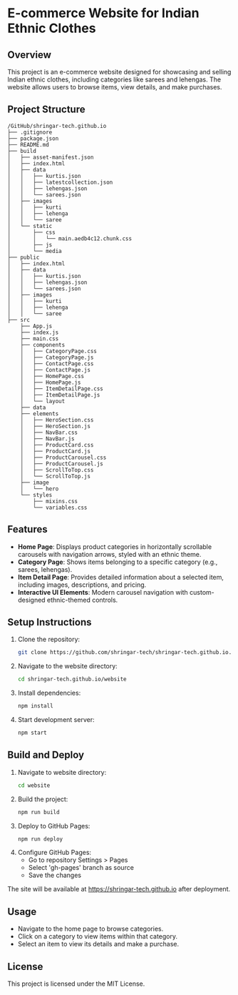 # E-commerce Website for Indian Ethnic Clothes

## Overview
This project is an e-commerce website designed for showcasing and selling Indian ethnic clothes, including categories like sarees and lehengas. The website allows users to browse items, view details, and make purchases.

## Project Structure
```
/GitHub/shringar-tech.github.io
├── .gitignore
├── package.json
├── README.md
├── build
│   ├── asset-manifest.json
│   ├── index.html
│   ├── data
│   │   ├── kurtis.json
│   │   ├── latestcollection.json
│   │   ├── lehengas.json
│   │   └── sarees.json
│   ├── images
│   │   ├── kurti
│   │   ├── lehenga
│   │   └── saree
│   └── static
│       ├── css
│       │   └── main.aedb4c12.chunk.css
│       ├── js
│       └── media
├── public
│   ├── index.html
│   ├── data
│   │   ├── kurtis.json
│   │   ├── lehengas.json
│   │   └── sarees.json
│   ├── images
│   │   ├── kurti
│   │   ├── lehenga
│   │   └── saree
├── src
    ├── App.js
    ├── index.js
    ├── main.css
    ├── components
    │   ├── CategoryPage.css
    │   ├── CategoryPage.js
    │   ├── ContactPage.css
    │   ├── ContactPage.js
    │   ├── HomePage.css
    │   ├── HomePage.js
    │   ├── ItemDetailPage.css
    │   ├── ItemDetailPage.js
    │   └── layout
    ├── data
    ├── elements
    │   ├── HeroSection.css
    │   ├── HeroSection.js
    │   ├── NavBar.css
    │   ├── NavBar.js
    │   ├── ProductCard.css
    │   ├── ProductCard.js
    │   ├── ProductCarousel.css
    │   ├── ProductCarousel.js
    │   ├── ScrollToTop.css
    │   └── ScrollToTop.js
    ├── image
    │   └── hero
    └── styles
        ├── mixins.css
        └── variables.css
```

## Features
- **Home Page**: Displays product categories in horizontally scrollable carousels with navigation arrows, styled with an ethnic theme.
- **Category Page**: Shows items belonging to a specific category (e.g., sarees, lehengas).
- **Item Detail Page**: Provides detailed information about a selected item, including images, descriptions, and pricing.
- **Interactive UI Elements**: Modern carousel navigation with custom-designed ethnic-themed controls.

## Setup Instructions
1. Clone the repository:
   ```bash
   git clone https://github.com/shringar-tech/shringar-tech.github.io.git
   ```
2. Navigate to the website directory:
   ```bash
   cd shringar-tech.github.io/website
   ```
3. Install dependencies:
   ```bash
   npm install
   ```
4. Start development server:
   ```bash
   npm start
   ```

## Build and Deploy
1. Navigate to website directory:
   ```bash
   cd website
   ```
2. Build the project:
   ```bash
   npm run build
   ```
3. Deploy to GitHub Pages:
   ```bash
   npm run deploy
   ```
3. Configure GitHub Pages:
   - Go to repository Settings > Pages
   - Select 'gh-pages' branch as source
   - Save the changes

The site will be available at https://shringar-tech.github.io after deployment.

## Usage
- Navigate to the home page to browse categories.
- Click on a category to view items within that category.
- Select an item to view its details and make a purchase.

## License
This project is licensed under the MIT License.